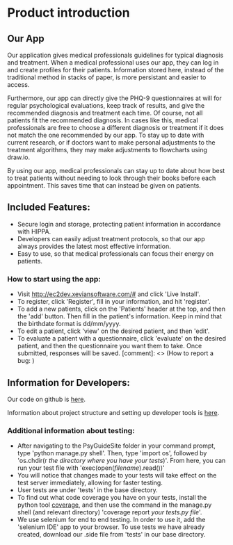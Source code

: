 # Product introduction

## Our App
Our application gives medical professionals guidelines for typical diagnosis and treatment. When a medical professional uses our app, they can log in and create profiles for their patients. Information stored here, instead of the traditional method in stacks of paper, is more persistant and easier to access. 

Furthermore, our app can directly give the PHQ-9 questionnaires at will for regular psychological evaluations, keep track of results, and give the recommended diagnosis and treatment each time. Of course, not all patients fit the recommended diagnosis. In cases like this, medical professionals are free to choose a different diagnosis or treatment if it does not match the one recommended by our app. To stay up to date with current research, or if doctors want to make personal adjustments to the treatment algorithms, they may make adjustments to flowcharts using draw.io. 

By using our app, medical professionals can stay up to date about how best to treat patients without needing to look through their books before each appointment. This saves time that can instead be given on patients.

## Included Features:
- Secure login and storage, protecting patient information in accordance with HIPPA.
- Developers can easily adjust treatment protocols, so that our app always provides the latest most effective information. 
- Easy to use, so that medical professionals can focus their energy on patients. 

### How to start using the app: 
- Visit http://ec2dev.xeviansoftware.com/# and click 'Live Install'.
- To register, click 'Register', fill in your information, and hit 'register'. 
- To add a new patients, click on the 'Patients' header at the top, and then the 'add' button. Then fill in the patient's information. Keep in mind that the birthdate format is dd/mm/yyyy. 
- To edit a patient, click 'view' on the desired patient, and then 'edit'. 
- To evaluate a patient with a questionnaire, click 'evaluate' on the desired patient, and then the questionnaire you want them to take. Once submitted, responses will be saved. 
[comment]: <> (How to report a bug: )

## Information for Developers:
Our code on github is [here](https://github.com/friday-the-13th/Front-end).

Information about project structure and setting up developer tools is [here](http://ec2dev.xeviansoftware.com/devinfo.html).
### Additional information about testing: 
- After navigating to the PsyGuideSite folder in your command prompt, type 'python manage.py shell'. Then, type 'import os', followed by 'os.chdir(r *the directory where you have your tests*)'. From here, you can run your test file with 'exec(open(*filename*).read())'
- You will notice that changes made to your tests will take effect on the test server immediately, allowing for faster testing. 
- User tests are under 'tests' in the base directory. 
- To find out what code coverage you have on your tests, install the python tool [coverage](https://coverage.readthedocs.io/en/latest/), and then use the command in the manage.py shell (and relevant directory) 'coverage report *your tests.py file*'.
- We use selenium for end to end testing. In order to use it, add the 'selenium IDE' app to your browser. To use tests we have already created, download our .side file from 'tests' in our base directory. 
